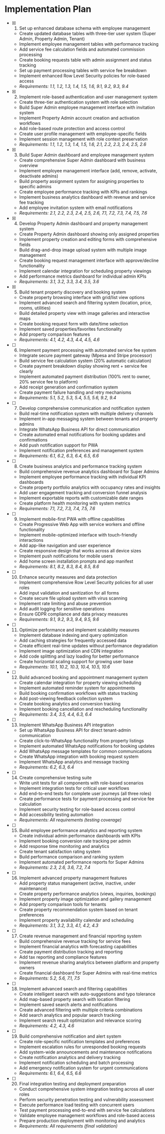 # Implementation Plan

- [x] 1. Set up enhanced database schema with employee management










  - Create updated database tables with three-tier user system (Super Admin, Property Admin, Tenant)
  - Implement employee management tables with performance tracking
  - Add service fee calculation fields and automated commission processing
  - Create booking requests table with admin assignment and status tracking
  - Set up payment processing tables with service fee breakdown
  - Implement enhanced Row Level Security policies for role-based access
  - _Requirements: 1.1, 1.2, 1.3, 1.4, 1.5, 1.6, 9.1, 9.2, 9.3, 9.4_

- [x] 2. Implement role-based authentication and user management system







  - Create three-tier authentication system with role selection
  - Build Super Admin employee management interface with invitation system
  - Implement Property Admin account creation and activation workflows
  - Add role-based route protection and access control
  - Create user profile management with employee-specific fields
  - Implement session management with role context preservation
  - _Requirements: 1.1, 1.2, 1.3, 1.4, 1.5, 1.6, 2.1, 2.2, 2.3, 2.4, 2.5, 2.6_

- [x] 3. Build Super Admin dashboard and employee management system










  - Create comprehensive Super Admin dashboard with business overview
  - Implement employee management interface (add, remove, activate, deactivate admins)
  - Build property assignment system for assigning properties to specific admins
  - Create employee performance tracking with KPIs and rankings
  - Implement business analytics dashboard with revenue and service fee tracking
  - Add employee invitation system with email notifications
  - _Requirements: 2.1, 2.2, 2.3, 2.4, 2.5, 2.6, 7.1, 7.2, 7.3, 7.4, 7.5, 7.6_

- [x] 4. Develop Property Admin dashboard and property management system






  - Create Property Admin dashboard showing only assigned properties
  - Implement property creation and editing forms with comprehensive fields
  - Build drag-and-drop image upload system with multiple image management
  - Create booking request management interface with approve/decline functionality
  - Implement calendar integration for scheduling property viewings
  - Add performance metrics dashboard for individual admin KPIs
  - _Requirements: 3.1, 3.2, 3.3, 3.4, 3.5, 3.6_

- [x] 5. Build tenant property discovery and booking system






  - Create property browsing interface with grid/list view options
  - Implement advanced search and filtering system (location, price, rooms, utilities)
  - Build detailed property view with image galleries and interactive maps
  - Create booking request form with date/time selection
  - Implement saved properties/favorites functionality
  - Add property comparison features
  - _Requirements: 4.1, 4.2, 4.3, 4.4, 4.5, 4.6_

- [ ] 6. Implement payment processing with automated service fee system

  - Integrate secure payment gateway (Mpesa and Stripe  processor)
  - Build service fee calculation system (20% automatic calculation)
  - Create payment breakdown display showing rent + service fee clearly
  - Implement automated payment distribution (100% rent to owner, 20% service fee to platform)
  - Add receipt generation and confirmation system
  - Create payment failure handling and retry mechanisms
  - _Requirements: 5.1, 5.2, 5.3, 5.4, 5.5, 5.6, 9.2, 9.4_

- [ ] 7. Develop comprehensive communication and notification system

  - Build real-time notification system with multiple delivery channels
  - Implement in-app messaging system between tenants and property admins
  - Integrate WhatsApp Business API for direct communication
  - Create automated email notifications for booking updates and confirmations
  - Add push notification support for PWA
  - Implement notification preferences and management system
  - _Requirements: 6.1, 6.2, 6.3, 6.4, 6.5, 6.6_

- [ ] 8. Create business analytics and performance tracking system

  - Build comprehensive revenue analytics dashboard for Super Admins
  - Implement employee performance tracking with individual KPI dashboards
  - Create property portfolio analytics with occupancy rates and insights
  - Add user engagement tracking and conversion funnel analysis
  - Implement exportable reports with customizable date ranges
  - Create platform health monitoring with system metrics
  - _Requirements: 7.1, 7.2, 7.3, 7.4, 7.5, 7.6_

- [ ] 9. Implement mobile-first PWA with offline capabilities

  - Create Progressive Web App with service workers and offline functionality
  - Implement mobile-optimized interface with touch-friendly interactions
  - Add app-like navigation and user experience
  - Create responsive design that works across all device sizes
  - Implement push notifications for mobile users
  - Add home screen installation prompts and app manifest
  - _Requirements: 8.1, 8.2, 8.3, 8.4, 8.5, 8.6_

- [ ] 10. Enhance security measures and data protection

  - Implement comprehensive Row Level Security policies for all user roles
  - Add input validation and sanitization for all forms
  - Create secure file upload system with virus scanning
  - Implement rate limiting and abuse prevention
  - Add audit logging for sensitive operations
  - Ensure GDPR compliance and data privacy measures
  - _Requirements: 9.1, 9.2, 9.3, 9.4, 9.5, 9.6_

- [ ] 11. Optimize performance and implement scalability measures

  - Implement database indexing and query optimization
  - Add caching strategies for frequently accessed data
  - Create efficient real-time updates without performance degradation
  - Implement image optimization and CDN integration
  - Add code splitting and lazy loading for better performance
  - Create horizontal scaling support for growing user base
  - _Requirements: 10.1, 10.2, 10.3, 10.4, 10.5, 10.6_

- [ ] 12. Build advanced booking and appointment management system

  - Create calendar integration for property viewing scheduling
  - Implement automated reminder system for appointments
  - Build booking confirmation workflows with status tracking
  - Add post-viewing feedback collection system
  - Create booking analytics and conversion tracking
  - Implement booking cancellation and rescheduling functionality
  - _Requirements: 3.4, 3.5, 4.4, 6.3, 6.4_

- [ ] 13. Implement WhatsApp Business API integration

  - Set up WhatsApp Business API for direct tenant-admin communication
  - Create click-to-WhatsApp functionality from property listings
  - Implement automated WhatsApp notifications for booking updates
  - Add WhatsApp message templates for common communications
  - Create WhatsApp integration with booking request system
  - Implement WhatsApp analytics and message tracking
  - _Requirements: 6.2, 6.3, 6.4_

- [ ] 14. Create comprehensive testing suite

  - Write unit tests for all components with role-based scenarios
  - Implement integration tests for critical user workflows
  - Add end-to-end tests for complete user journeys (all three roles)
  - Create performance tests for payment processing and service fee calculation
  - Implement security testing for role-based access control
  - Add accessibility testing automation
  - _Requirements: All requirements (testing coverage)_

- [ ] 15. Build employee performance analytics and reporting system

  - Create individual admin performance dashboards with KPIs
  - Implement booking conversion rate tracking per admin
  - Add response time monitoring and analytics
  - Create tenant satisfaction rating system
  - Build performance comparison and ranking system
  - Implement automated performance reports for Super Admins
  - _Requirements: 2.3, 2.6, 3.6, 7.2, 7.4_

- [ ] 16. Implement advanced property management features

  - Add property status management (active, inactive, under maintenance)
  - Create property performance analytics (views, inquiries, bookings)
  - Implement property image optimization and gallery management
  - Add property comparison tools for tenants
  - Create property recommendation system based on tenant preferences
  - Implement property availability calendar and scheduling
  - _Requirements: 3.1, 3.2, 3.3, 4.1, 4.2, 4.3_

- [ ] 17. Create revenue management and financial reporting system

  - Build comprehensive revenue tracking for service fees
  - Implement financial analytics with forecasting capabilities
  - Create payment distribution tracking and reporting
  - Add tax reporting and compliance features
  - Implement revenue sharing analytics between platform and property owners
  - Create financial dashboard for Super Admins with real-time metrics
  - _Requirements: 5.2, 5.6, 7.1, 7.5_

- [ ] 18. Implement advanced search and filtering capabilities

  - Create intelligent search with auto-suggestions and typo tolerance
  - Add map-based property search with location filtering
  - Implement saved search alerts and notifications
  - Create advanced filtering with multiple criteria combinations
  - Add search analytics and popular search tracking
  - Implement search result optimization and relevance scoring
  - _Requirements: 4.2, 4.3, 4.6_

- [ ] 19. Build comprehensive notification and alert system

  - Create role-specific notification templates and preferences
  - Implement escalation rules for unresponded booking requests
  - Add system-wide announcements and maintenance notifications
  - Create notification analytics and delivery tracking
  - Implement notification scheduling and batch processing
  - Add emergency notification system for urgent communications
  - _Requirements: 6.1, 6.4, 6.5, 6.6_

- [ ] 20. Final integration testing and deployment preparation
  - Conduct comprehensive system integration testing across all user roles
  - Perform security penetration testing and vulnerability assessment
  - Execute performance load testing with concurrent users
  - Test payment processing end-to-end with service fee calculations
  - Validate employee management workflows and role-based access
  - Prepare production deployment with monitoring and analytics
  - _Requirements: All requirements (final validation)_
